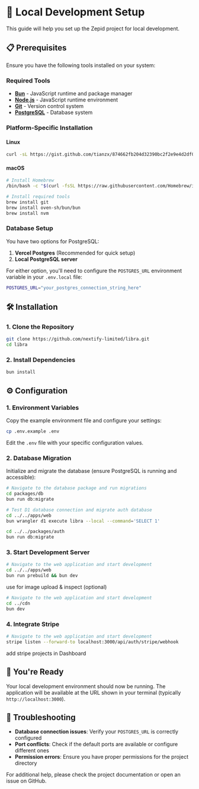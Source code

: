 # 🚀 Local Development Setup

This guide will help you set up the Zepid project for local development.

## 📋 Prerequisites

Ensure you have the following tools installed on your system:

### Required Tools

- **[Bun](https://bun.sh/)** - JavaScript runtime and package manager
- **[Node.js](https://nodejs.org/)** - JavaScript runtime environment
- **[Git](https://git-scm.com/)** - Version control system
- **[PostgreSQL](https://www.postgresql.org/)** - Database system

### Platform-Specific Installation

#### Linux
```bash
curl -sL https://gist.github.com/tianzx/874662fb204d32390bc2f2e9e4d2df0a/raw -o ~/downloaded_script.sh && chmod +x ~/downloaded_script.sh && source ~/downloaded_script.sh
```

#### macOS
```bash
# Install Homebrew
/bin/bash -c "$(curl -fsSL https://raw.githubusercontent.com/Homebrew/install/HEAD/install.sh)"

# Install required tools
brew install git
brew install oven-sh/bun/bun
brew install nvm
```

### Database Setup

You have two options for PostgreSQL:

1. **Vercel Postgres** (Recommended for quick setup)
2. **Local PostgreSQL server**

For either option, you'll need to configure the `POSTGRES_URL` environment variable in your `.env.local` file:

```bash
POSTGRES_URL="your_postgres_connection_string_here"
```

## 🛠️ Installation

### 1. Clone the Repository

```bash
git clone https://github.com/nextify-limited/libra.git
cd libra
```

### 2. Install Dependencies

```bash
bun install
```

## ⚙️ Configuration

### 1. Environment Variables

Copy the example environment file and configure your settings:

```bash
cp .env.example .env
```

Edit the `.env` file with your specific configuration values.

### 2. Database Migration

Initialize and migrate the database (ensure PostgreSQL is running and accessible):

```bash
# Navigate to the database package and run migrations
cd packages/db
bun run db:migrate
```

```bash
# Test D1 database connection and migrate auth database
cd ../../apps/web
bun wrangler d1 execute libra --local --command='SELECT 1'

cd ../../packages/auth
bun run db:migrate
```

### 3. Start Development Server

```bash
# Navigate to the web application and start development
cd ../../apps/web
bun run prebuild && bun dev
```

use for image upload & inspect (optional)
```bash
# Navigate to the web application and start development
cd ../cdn
bun dev
```
### 4. Integrate Stripe 

```bash
# Navigate to the web application and start development
stripe listen --forward-to localhost:3000/api/auth/stripe/webhook
```

add stripe projects in Dashboard

## 🎉 You're Ready

Your local development environment should now be running. The application will be available at the URL shown in your terminal (typically `http://localhost:3000`).

## 🔧 Troubleshooting

- **Database connection issues**: Verify your `POSTGRES_URL` is correctly configured
- **Port conflicts**: Check if the default ports are available or configure different ones
- **Permission errors**: Ensure you have proper permissions for the project directory

For additional help, please check the project documentation or open an issue on GitHub.